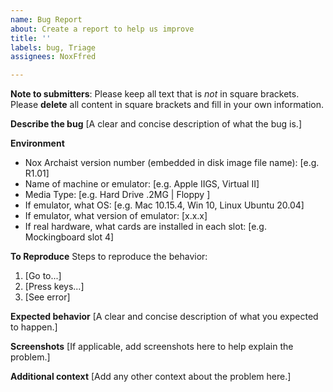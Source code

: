 ```yaml
---
name: Bug Report
about: Create a report to help us improve
title: ''
labels: bug, Triage
assignees: NoxFfred

---
```


**Note to submitters**: Please keep all text that is _not_ in square brackets. Please **delete** all content in square brackets and fill in your own information.

**Describe the bug**
[A clear and concise description of what the bug is.]

**Environment**
 - Nox Archaist version number (embedded in disk image file name): [e.g. R1.01] 
 - Name of machine or emulator: [e.g. Apple IIGS, Virtual II]
 - Media Type: [e.g. Hard Drive .2MG | Floppy ]
 - If emulator, what OS: [e.g. Mac 10.15.4, Win 10, Linux Ubuntu 20.04]
 - If emulator, what version of emulator: [x.x.x]
 - If real hardware, what cards are installed in each slot: [e.g. Mockingboard slot 4]

**To Reproduce**
Steps to reproduce the behavior:
1. [Go to...]
2. [Press keys...]
3. [See error]

**Expected behavior**
[A clear and concise description of what you expected to happen.]

**Screenshots**
[If applicable, add screenshots here to help explain the problem.]

**Additional context**
[Add any other context about the problem here.]
